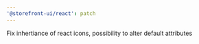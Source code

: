 ```yaml
---
'@storefront-ui/react': patch
---
```


Fix inhertiance of react icons, possibility to alter default attributes

